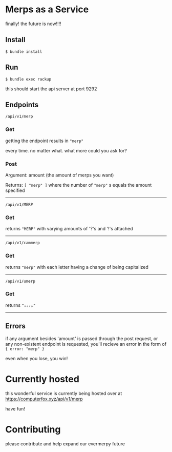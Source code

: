 # Merps as a Service

finally! the future is now!!!!

## Install

`$ bundle install`

## Run

`$ bundle exec rackup`

this should start the api server at port 9292


## Endpoints

`/api/v1/merp`

### Get

getting the endpoint results in `"merp"`

every time. no matter what.  what more could you ask for?

### Post

Argument: amount (the amount of merps you want)

Returns: `[ "merp" ]` where the number of `"merp"` s equals the amount specified

---

`/api/v1/MERP`

### Get

returns `"MERP"` with varying amounts of '?'s and '!'s attached 

---

`/api/v1/cammerp`

### Get

returns `"merp"` with each letter having a change of being capitalized

---

`/api/v1/umerp`

### Get

returns `"ₘₑᵣₚ"`

---

## Errors

if any argument besides 'amount' is passed through the post request, or any non-existent endpoint is requested, you'll recieve an error in the form of `{ error: "merp" }`

even when you lose, you win!


# Currently hosted

this wonderful service is currently being hosted over at https://computerfox.xyz/api/v1/merp

have fun!


# Contributing

please contribute and help expand our evermerpy future
